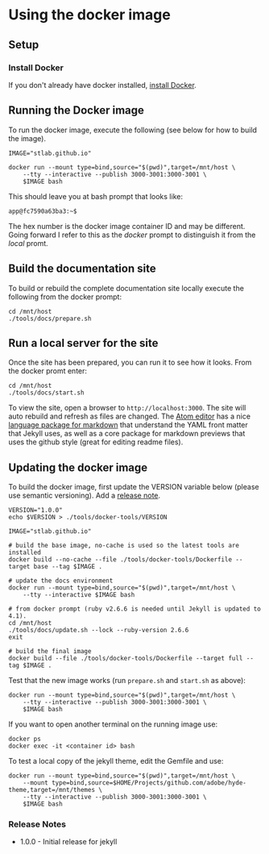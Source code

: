 # Using the docker image

## Setup

### Install Docker
If you don't already have docker installed, [install Docker](https://docs.docker.com/get-docker/).

## Running the Docker image

To run the docker image, execute the following (see below for how to build the image).

```
IMAGE="stlab.github.io"

docker run --mount type=bind,source="$(pwd)",target=/mnt/host \
    --tty --interactive --publish 3000-3001:3000-3001 \
    $IMAGE bash
```

This should leave you at bash prompt that looks like:

```
app@fc7590a63ba3:~$
```

The hex number is the docker image container ID and may be different. Going forward I refer to this as the _docker_ prompt to distinguish it from the _local_ promt.

## Build the documentation site

To build or rebuild the complete documentation site locally execute the following from the docker prompt:

```
cd /mnt/host
./tools/docs/prepare.sh
```

## Run a local server for the site

Once the site has been prepared, you can run it to see how it looks. From the docker promt enter:

```
cd /mnt/host
./tools/docs/start.sh
```

To view the site, open a browser to `http://localhost:3000`. The site will auto rebuild and refresh as files are changed. The [Atom editor](https://atom.io/) has a nice [language package for markdown](https://atom.io/packages/language-markdown) that understand the YAML front matter that Jekyll uses, as well as a core package for markdown previews that uses the github style (great for editing readme files).

## Updating the docker image

To build the docker image, first update the VERSION variable below (please use semantic versioning). Add a [release note](#release-notes).

```
VERSION="1.0.0"
echo $VERSION > ./tools/docker-tools/VERSION

IMAGE="stlab.github.io"

# build the base image, no-cache is used so the latest tools are installed
docker build --no-cache --file ./tools/docker-tools/Dockerfile --target base --tag $IMAGE .

# update the docs environment
docker run --mount type=bind,source="$(pwd)",target=/mnt/host \
    --tty --interactive $IMAGE bash

# from docker prompt (ruby v2.6.6 is needed until Jekyll is updated to 4.1).
cd /mnt/host
./tools/docs/update.sh --lock --ruby-version 2.6.6
exit

# build the final image
docker build --file ./tools/docker-tools/Dockerfile --target full --tag $IMAGE .

```

Test that the new image works (run `prepare.sh` and `start.sh` as above):

```
docker run --mount type=bind,source="$(pwd)",target=/mnt/host \
    --tty --interactive --publish 3000-3001:3000-3001 \
    $IMAGE bash
```

If you want to open another terminal on the running image use:

```
docker ps
docker exec -it <container id> bash
```

To test a local copy of the jekyll theme, edit the Gemfile and use:

```
docker run --mount type=bind,source="$(pwd)",target=/mnt/host \
    --mount type=bind,source=$HOME/Projects/github.com/adobe/hyde-theme,target=/mnt/themes \
    --tty --interactive --publish 3000-3001:3000-3001 \
    $IMAGE bash
```

### Release Notes

- 1.0.0 - Initial release for jekyll
